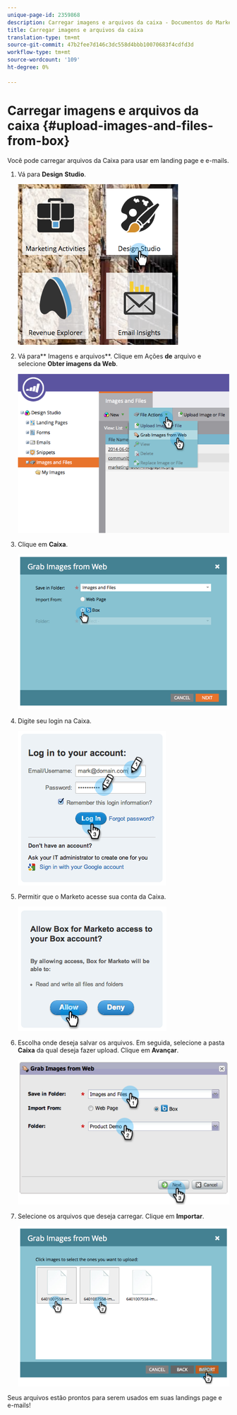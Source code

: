 ```yaml
---
unique-page-id: 2359868
description: Carregar imagens e arquivos da caixa - Documentos do Marketing - Documentação do produto
title: Carregar imagens e arquivos da caixa
translation-type: tm+mt
source-git-commit: 47b2fee7d146c3dc558d4bbb10070683f4cdfd3d
workflow-type: tm+mt
source-wordcount: '109'
ht-degree: 0%

---
```



# Carregar imagens e arquivos da caixa {#upload-images-and-files-from-box}

Você pode carregar arquivos da Caixa para usar em landing page e e-mails.

1. Vá para **Design** **Studio**.

   ![](assets/designstudio-3.png)

1. Vá para** Imagens e arquivos**. Clique em Ações **de** arquivo e selecione **Obter imagens da Web**.

   ![](assets/image2014-9-16-12-3a50-3a40.png)

1. Clique em **Caixa**.

   ![](assets/image2014-9-16-12-3a50-3a56.png)

1. Digite seu login na Caixa.

   ![](assets/image2014-9-16-12-3a51-3a10.png)

1. Permitir que o Marketo acesse sua conta da Caixa.

   ![](assets/image2014-9-16-12-3a51-3a28.png)

1. Escolha onde deseja salvar os arquivos. Em seguida, selecione a pasta **Caixa** da qual deseja fazer upload. Clique em **Avançar**.

   ![](assets/image2014-9-16-12-3a51-3a59.png)

1. Selecione os arquivos que deseja carregar. Clique em **Importar**.

   ![](assets/image2014-9-16-12-3a52-3a15.png)

Seus arquivos estão prontos para serem usados em suas landings page e e-mails!